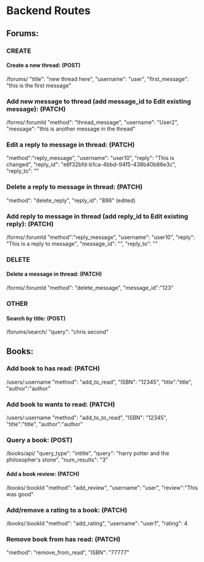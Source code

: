 # Backend Routes
## Forums:
### CREATE
#### Create a new thread: (POST)
/forums/
"title": "new thread here",
 	"username": "user",
 	"first_message": "this is the first message"
	
### Add new message to thread (add message_id to Edit existing message): (PATCH)
/forms/:forumId
"method": "thread_message",
"username": "User2",
"message": "this is another message in the thread"

### Edit a reply to message in thread: (PATCH)
"method":"reply_message",
"username": "user10",
"reply": "This is changed",
"reply_id": "e6f32bfd-b1ca-4bbd-94f5-438b40b86e3c",
"reply_to": ""

### Delete a reply to message in thread: (PATCH)
"method": "delete_reply",
"reply_id": "886" (edited) 

### Add reply to message in thread (add reply_id to Edit existing reply): (PATCH)
/forms/:forumId
"method":"reply_message",
"username": "user10",
"reply": "This is a reply to message",
"message_id": "",
"reply_to": ""

### DELETE
#### Delete a message in thread: (PATCH)
/forms/:forumId
"method": "delete_message",
"message_id":"123"

### OTHER
#### Search by title: (POST)
/forums/search/
"query": "chris second"

## Books:
### Add book to has read: (PATCH)
/users/:username
"method": "add_to_read",
 	"ISBN": "12345",
 	"title":"title",
 	"author":"author"

### Add book to wants to read: (PATCH)
/users/:username
"method": "add_to_to_read",
 	"ISBN": "12345",
 	"title":"title",
 	"author":"author"

### Query a book: (POST)
/books/api/
"query_type": "intitle",
 	"query": "harry potter and the philosopher's stone",
 	"num_results": "3"
	
#### Add a book review: (PATCH)
/books/:bookId
"method": "add_review",
"username": "user",
"review":"This was good"

### Add/remove a rating to a book: (PATCH)
/books/:bookId
"method": "add_rating",
 	"username": "user1",
 	"rating": 4

### Remove book from has read: (PATCH)
"method": "remove_from_read",
 "ISBN": "77777"
